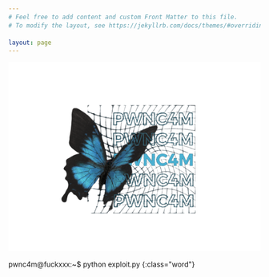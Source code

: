 ```yaml
---
# Feel free to add content and custom Front Matter to this file.
# To modify the layout, see https://jekyllrb.com/docs/themes/#overriding-theme-defaults

layout: page
---
```


![Logo](/assets/image/logo.png)

pwnc4m@fuckxxx:~$ python exploit.py
{:class="word"}